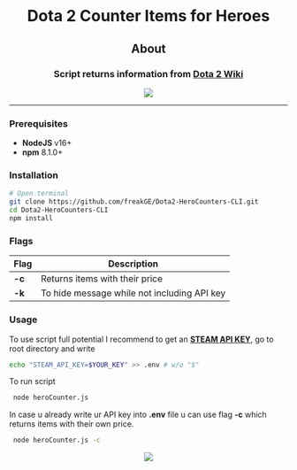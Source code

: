 <br>
<h1 align="center">Dota 2 Counter Items for Heroes</h1>

<h2 align="center"><b>About</b></h2>
<h3 align="center">Script returns information from <a href="https://dota2.fandom.com/wiki/Dota_2_Wiki">Dota 2 Wiki</a> </h3>
<div align="center"><img src="https://user-images.githubusercontent.com/52050303/203575478-dfd17637-f9f2-41ab-89cc-a77781edb1ba.png" /></div>

---

### **Prerequisites**

- **NodeJS** v16+
- **npm** 8.1.0+

### **Installation**

```sh
# Open terminal
git clone https://github.com/freakGE/Dota2-HeroCounters-CLI.git
cd Dota2-HeroCounters-CLI
npm install
```

### **Flags**

| Flag   | Description                                 |
| ------ | ------------------------------------------- |
| **-c** | Returns items with their price              |
| **-k** | To hide message while not including API key |

### **Usage**

To use script full potential I recommend to get an [**STEAM API KEY**](https://steamcommunity.com/dev), go to root directory and write

```sh
echo "STEAM_API_KEY=$YOUR_KEY" >> .env # w/o "$"
```

To run script

```sh
 node heroCounter.js
```

In case u already write ur API key into **.env** file u can use flag **-c** which returns items with their own price.

```sh
 node heroCounter.js -c
```

<div align="center"><img src="https://user-images.githubusercontent.com/52050303/203608667-c197019e-6bd7-4f86-8ae3-0171bf7b481d.png" /></div>
